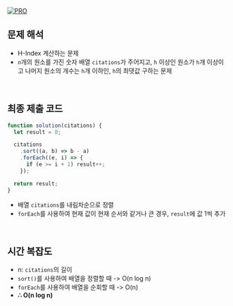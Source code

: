[![PRO]][Link]

## 문제 해석

- H-Index 계산하는 문제
- `n`개의 원소를 가진 숫자 배열 `citations`가 주어지고, `h` 이상인 원소가 `h`개 이상이고 나머지 원소의 개수는 `h`개 이하인, `h`의 최댓값 구하는 문제

<br/>

## 최종 제출 코드

```javascript
function solution(citations) {
  let result = 0;

  citations
    .sort((a, b) => b - a)
    .forEach((e, i) => {
      if (e >= i + 1) result++;
    });

  return result;
}
```

- 배열 `citations`를 내림차순으로 정렬
- `forEach`를 사용하여 현재 값이 현재 순서와 같거나 큰 경우, `result`에 값 1씩 추가

<br/>

## 시간 복잡도

- n: `citations`의 길이
- `sort()`를 사용하여 배열을 정렬할 때 -> O(n log n)
- `forEach`를 사용하여 배열을 순회할 때 -> O(n)
- **∴ O(n log n)**

<!---------------------------------------------------------------------------->

[PRO]: https://github.com/GoSSaChin/algorithm-js/assets/107768516/67c43b52-bc3f-4571-a249-5519021afbb0
[Link]: https://school.programmers.co.kr/learn/courses/30/lessons/42747
